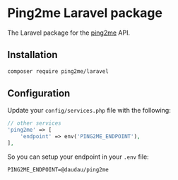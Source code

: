 # Ping2me Laravel package

The Laravel package for the [ping2me](https://ping2me.com) API.

## Installation

```bash
composer require ping2me/laravel
```

## Configuration

Update your `config/services.php` file with the following:

```php
// other services
'ping2me' => [
    'endpoint' => env('PING2ME_ENDPOINT'),
],
```

So you can setup your endpoint in your `.env` file:

```dotenv
PING2ME_ENDPOINT=@daudau/ping2me
```